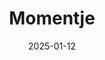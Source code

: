 ---
date: 2025-01-12
title: Momentje
categories: ["Momentje"]
resources:
  - src: 
    params:
      cover: true
---